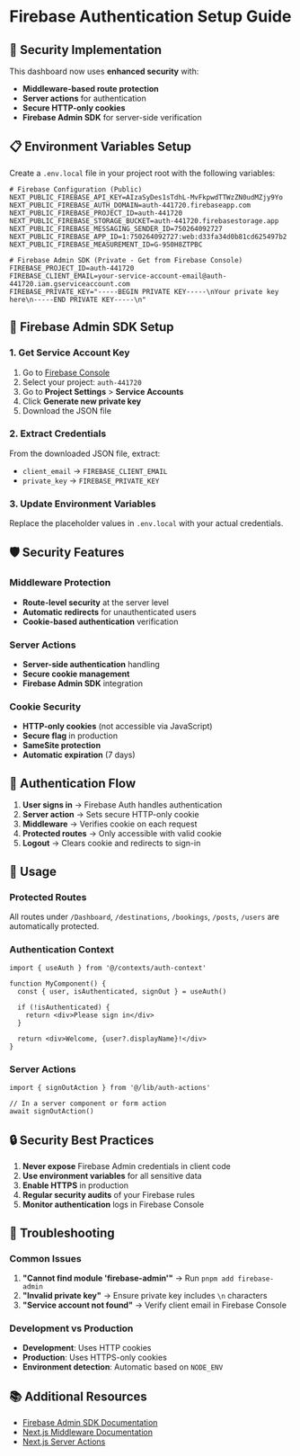 # Firebase Authentication Setup Guide

## 🔐 Security Implementation

This dashboard now uses **enhanced security** with:
- **Middleware-based route protection**
- **Server actions** for authentication
- **Secure HTTP-only cookies**
- **Firebase Admin SDK** for server-side verification

## 📋 Environment Variables Setup

Create a `.env.local` file in your project root with the following variables:

```env
# Firebase Configuration (Public)
NEXT_PUBLIC_FIREBASE_API_KEY=AIzaSyDes1sTdhL-MvFkpwdTTWzZN0udMZjy9Yo
NEXT_PUBLIC_FIREBASE_AUTH_DOMAIN=auth-441720.firebaseapp.com
NEXT_PUBLIC_FIREBASE_PROJECT_ID=auth-441720
NEXT_PUBLIC_FIREBASE_STORAGE_BUCKET=auth-441720.firebasestorage.app
NEXT_PUBLIC_FIREBASE_MESSAGING_SENDER_ID=750264092727
NEXT_PUBLIC_FIREBASE_APP_ID=1:750264092727:web:d33fa34d0b81cd625497b2
NEXT_PUBLIC_FIREBASE_MEASUREMENT_ID=G-950H8ZTPBC

# Firebase Admin SDK (Private - Get from Firebase Console)
FIREBASE_PROJECT_ID=auth-441720
FIREBASE_CLIENT_EMAIL=your-service-account-email@auth-441720.iam.gserviceaccount.com
FIREBASE_PRIVATE_KEY="-----BEGIN PRIVATE KEY-----\nYour private key here\n-----END PRIVATE KEY-----\n"
```

## 🔧 Firebase Admin SDK Setup

### 1. Get Service Account Key
1. Go to [Firebase Console](https://console.firebase.google.com/)
2. Select your project: `auth-441720`
3. Go to **Project Settings** > **Service Accounts**
4. Click **Generate new private key**
5. Download the JSON file

### 2. Extract Credentials
From the downloaded JSON file, extract:
- `client_email` → `FIREBASE_CLIENT_EMAIL`
- `private_key` → `FIREBASE_PRIVATE_KEY`

### 3. Update Environment Variables
Replace the placeholder values in `.env.local` with your actual credentials.

## 🛡️ Security Features

### Middleware Protection
- **Route-level security** at the server level
- **Automatic redirects** for unauthenticated users
- **Cookie-based authentication** verification

### Server Actions
- **Server-side authentication** handling
- **Secure cookie management**
- **Firebase Admin SDK** integration

### Cookie Security
- **HTTP-only cookies** (not accessible via JavaScript)
- **Secure flag** in production
- **SameSite protection**
- **Automatic expiration** (7 days)

## 🔄 Authentication Flow

1. **User signs in** → Firebase Auth handles authentication
2. **Server action** → Sets secure HTTP-only cookie
3. **Middleware** → Verifies cookie on each request
4. **Protected routes** → Only accessible with valid cookie
5. **Logout** → Clears cookie and redirects to sign-in

## 🚀 Usage

### Protected Routes
All routes under `/Dashboard`, `/destinations`, `/bookings`, `/posts`, `/users` are automatically protected.

### Authentication Context
```tsx
import { useAuth } from '@/contexts/auth-context'

function MyComponent() {
  const { user, isAuthenticated, signOut } = useAuth()
  
  if (!isAuthenticated) {
    return <div>Please sign in</div>
  }
  
  return <div>Welcome, {user?.displayName}!</div>
}
```

### Server Actions
```tsx
import { signOutAction } from '@/lib/auth-actions'

// In a server component or form action
await signOutAction()
```

## 🔒 Security Best Practices

1. **Never expose** Firebase Admin credentials in client code
2. **Use environment variables** for all sensitive data
3. **Enable HTTPS** in production
4. **Regular security audits** of your Firebase rules
5. **Monitor authentication** logs in Firebase Console

## 🐛 Troubleshooting

### Common Issues
1. **"Cannot find module 'firebase-admin'"** → Run `pnpm add firebase-admin`
2. **"Invalid private key"** → Ensure private key includes `\n` characters
3. **"Service account not found"** → Verify client email in Firebase Console

### Development vs Production
- **Development**: Uses HTTP cookies
- **Production**: Uses HTTPS-only cookies
- **Environment detection**: Automatic based on `NODE_ENV`

## 📚 Additional Resources

- [Firebase Admin SDK Documentation](https://firebase.google.com/docs/admin/setup)
- [Next.js Middleware Documentation](https://nextjs.org/docs/app/building-your-application/routing/middleware)
- [Next.js Server Actions](https://nextjs.org/docs/app/building-your-application/data-fetching/server-actions-and-mutations) 